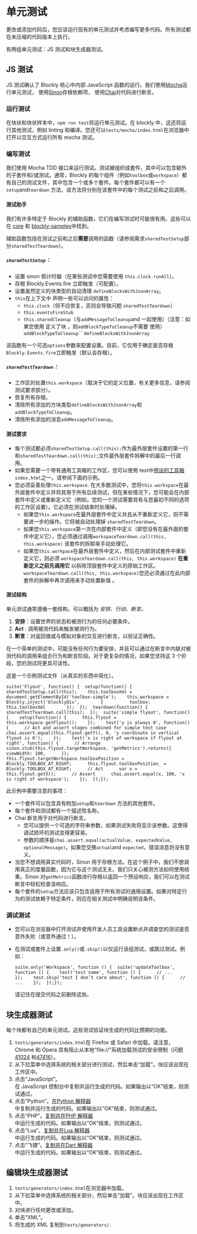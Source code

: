 # 单元测试

更改或添加代码后，您应该运行现有的单元测试并考虑编写更多代码。所有测试都在未压缩的代码版本上执行。

有两组单元测试：JS 测试和块生成器测试。

## JS 测试

JS 测试确认了 Blockly 核心中内部 JavaScript 函数的运行。我们使用[Mocha](https://mochajs.org/)运行单元测试， 使用[Sinon](https://sinonjs.org/)存根依赖项， 使用[Chai](https://www.chaijs.com/)对代码进行断言。

### 运行测试

在块状和块状样本中，`npm run test`将运行单元测试。在 blockly 中，这还将运行其他测试，例如 linting 和编译。您还可以`tests/mocha/index.html`在浏览器中打开以交互方式运行所有 mocha 测试。

### 编写测试

我们使用 Mocha TDD 接口来运行测试。测试被组织成套件，其中可以包含额外的子套件和/或测试。通常，Blockly 的每个组件（例如`toolbox`或`workspace`）都有自己的测试文件，其中包含一个或多个套件。每个套件都可以有一个`setup`and`teardown` 方法，该方法将分别在该套件中的每个测试之前和之后调用。

#### 测试助手

我们有许多特定于 Blockly 的辅助函数，它们在编写测试时可能很有用。这些可以在 [core](https://github.com/google/blockly/blob/master/tests/mocha/test_helpers.js) 和 [blockly-samples](https://github.com/google/blockly-samples/blob/master/plugins/dev-tools/src/test_helpers.mocha.js)中找到。

辅助函数包括在测试之前和之后**需要**调用的函数（请参阅需求`sharedTestSetup`部分`sharedTestTeardown`）。

##### `sharedTestSetup`：

-   设置 sinon 假计时器（在某些测试中您需要使用 `this.clock.runAll`）。
-   存根 Blockly.Events.fire 立即触发（可配置）。
-   设置虽然定义的块类型的自动清理 `defineBlocksWithJsonArray`。
-   `this`在上下文中 声明一些可以访问的属性：
    -   `this.clock`（但不应恢复，否则会导致问题 `sharedTestTeardown`）
    -   `this.eventsFireStub`
    -   `this.sharedCleanup`（与`addMessageToCleanup`and 一起使用）（注意：如果您使用 定义了块 ，则`addBlockTypeToCleanup`不需要 使用）`addBlockTypeToCleanup``defineBlocksWithJsonArray`

该函数有一个可选`options`参数来配置设置。目前，它仅用于确定是否存根`Blockly.Events.fire`立即触发（默认会存根）。

##### `sharedTestTeardown`：

-   工作区的处置`this.workspace`（取决于它的定义位置，有关更多信息，请参阅测试要求部分）。
-   恢复所有存根。
-   清除所有添加的方块类型`defineBlocksWithJsonArray`和 `addBlockTypeToCleanup`。
-   清除所有添加的消息`addMessageToCleanup`。

#### 测试要求

-   每个测试都必须`sharedTestSetup.call(this);`作为最外层套件设置的第一行和`sharedTestTeardown.call(this);`文件最外层套件拆解中的最后一行调用。
-   如果您需要一个带有通用工具箱的工作区，您可以使用 test中[预设的工具箱](https://github.com/google/blockly/blob/c12be77701cf34434274351f40356f5ad8e7b469/tests/mocha/index.html#L117)`index.html`之一。请参阅下面的示例。
-   您必须妥善处理`this.workspace`. 在大多数测试中，您将`this.workspace`在最外层套件中定义并将其用于所有后续测试，但在某些情况下，您可能会在内部套件中定义或重新定义它（例如，您的一个测试需要具有与您最初不同的选项的工作区设置）。它必须在测试结束时处理掉。
    -   如果您`this.workspace`在最外层套件中定义并且从不重新定义它，则不需要进一步的操作。它将被自动处理掉 `sharedTestTeardown`。
    -   如果您`this.workspace`第一次在内部套件中定义（即您没有在最外面的套件中定义它），您必须通过调用`workspaceTeardown.call(this, this.workspace)` 该套件的拆卸来手动处理它。
    -   如果您`this.workpace`在最外层套件中定义，然后在内部测试套件中重新定义它，则必须 `workspaceTeardown.call(this, this.workspace)` **在重新定义之前先调用它** 以拆除顶层套件中定义的原始工作区。`workspaceTeardown.call(this, this.workspace)`您还必须通过在此内部套件的拆解中再次调用来手动处置新值 。

#### 测试结构

单元测试通常遵循一套结构，可以概括为 _安排、行动、断言。_

1.  **安排**：设置世界的状态和被测行为的任何必要条件。
2.  **Act** : 调用被测代码来触发被测行为。
3.  **断言**：对返回值或与模拟对象的交互进行断言，以验证正确性。

在一个简单的测试中，可能没有任何行为要安排，并且可以通过在断言中内联对被测代码的调用来组合行为和断言阶段。对于更复杂的情况，如果您坚持这 3 个阶段，您的测试将更具可读性。

这是一个示例测试文件（从真实的东西中简化）。

```
suite('Flyout', function() {  setup(function() {    sharedTestSetup.call(this);    this.toolboxXml = document.getElementById('toolbox-simple');    this.workspace = Blockly.inject('blocklyDiv',        {          toolbox: this.toolboxXml        });  });  teardown(function() {    sharedTestTeardown.call(this);  });  suite('simple flyout', function() {    setup(function() {      this.flyout = this.workspace.getFlyout();    });    test('y is always 0', function() {      // Act and assert stages combined for simple test case      chai.assert.equal(this.flyout.getY(), 0, 'y coordinate in vertical flyout is 0');    });    test('x is right of workspace if flyout at right', function() {      // Arrange      sinon.stub(this.flyout.targetWorkspace, 'getMetrics').returns({        viewWidth: 100,      });      this.flyout.targetWorkspace.toolboxPosition = Blockly.TOOLBOX_AT_RIGHT;      this.flyout.toolboxPosition_ = Blockly.TOOLBOX_AT_RIGHT;      // Act      var x = this.flyout.getX();      // Assert      chai.assert.equal(x, 100, 'x is right of workspace');    });  });});
```

此示例中需要注意的事项：

-   一个套件可以包含具有附加`setup`和`teardown` 方法的其他套件。
-   每个套件和测试都有一个描述性名称。
-   Chai 断言用于对代码进行断言。
    -   您可以提供一个可选的字符串参数，如果测试失败将显示该参数。这使得调试损坏的测试变得更容易。
    -   参数的顺序是`chai.assert.equal(actualValue, expectedValue, optionalMessage)`。如果您交换`actual`and `expected`，错误消息将没有意义。
-   当您不想调用真实代码时，Sinon 用于存根方法。在这个例子中，我们不想调用真正的度量函数，因为它与这个测试无关。我们只关心被测方法如何使用结果。Sinon 对`getMetrics`函数进行存根以返回一个预设响应，我们可以在测试断言中轻松检查该响应。
-   每个套件的`setup`方法应该只包含适用于所有测试的通用设置。如果对特定行为的测试依赖于特定条件，则应在相关测试中明确说明该条件。

### 调试测试

-   您可以在浏览器中打开测试并使用开发人员工具设置断点并调查您的测试是否意外失败（或意外通过！）。
-   在测试或套件上设置`.only()`或`.skip()`以仅运行该组测试，或跳过测试。例如：
    
    ```
    suite.only('Workspace', function () {  suite('updateToolbox', function () {    test('test name', function () {      // ...    });    test.skip('test I don’t care about', function () {      // ...    });  });});
    ```
    
    请记住在提交代码之前删除这些。
    

## 块生成器测试

每个块都有自己的单元测试。这些测试验证块生成的代码比预期的功能。

1.  `tests/generators/index.html`在 Firefox 或 Safari 中加载。请注意，Chrome 和 Opera 具有阻止从本地“file://”系统加载测试的安全限制（问题[41024](https://code.google.com/p/chromium/issues/detail?id=41024) 和[47416](https://code.google.com/p/chromium/issues/detail?id=47416)）。
2.  从下拉菜单中选择系统的相关部分进行测试，然后单击“加载”。块应该出现在工作区中。
3.  点击“JavaScript”。  
    在 JavaScript 控制台中复制并运行生成的代码。如果输出以“OK”结束，则测试通过。
4.  点击“Python”。[在Python 解释器](https://repl.it/languages/python)  
    中复制并运行生成的代码。如果输出以“OK”结束，则测试通过。[](https://repl.it/languages/python)
5.  点击“PHP”。[复制并在PHP 解释器](https://repl.it/languages/php)  
    中运行生成的代码。如果输出以“OK”结束，则测试通过。[](https://repl.it/languages/php)
6.  点击“Lua”。[复制并在Lua 解释器](https://repl.it/languages/lua)  
    中运行生成的代码。如果输出以“OK”结束，则测试通过。[](https://repl.it/languages/lua)
7.  点击“飞镖”。[复制并在Dart 解释器](https://dartpad.dartlang.org/)  
    中运行生成的代码。如果输出以“OK”结束，则测试通过。[](https://dartpad.dartlang.org/)

## 编辑块生成器测试

1.  `tests/generators/index.html`在浏览器中加载。
2.  从下拉菜单中选择系统的相关部分，然后单击“加载”。块应该出现在工作区中。
3.  对块进行任何更改或添加。
4.  单击“XML”。
5.  将生成的 XML 复制到`tests/generators/`.